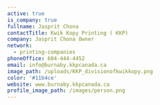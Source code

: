 ```yaml
---
active: true
is_company: true
fullname: Jasprit Chona
contactTitle: Kwik Kopy Printing ( KKP)
company: Jasprit Chona Owner
network:
  - printing-companies
phoneOffice: 604-444-4452
email: info@burnaby.kkpcanada.ca
image_path: /uploads/KKP_divisionofkwikkopy.png
color: '#11b4ce'
website: www.burnaby.kkpcanada.ca
profile_image_path: /images/person.png
---
```

